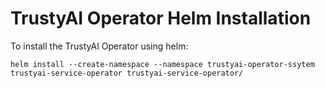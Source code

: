 
# TrustyAI Operator Helm Installation

To install the TrustyAI Operator using helm:

`helm install --create-namespace --namespace trustyai-operator-ssytem  trustyai-service-operator trustyai-service-operator/`

